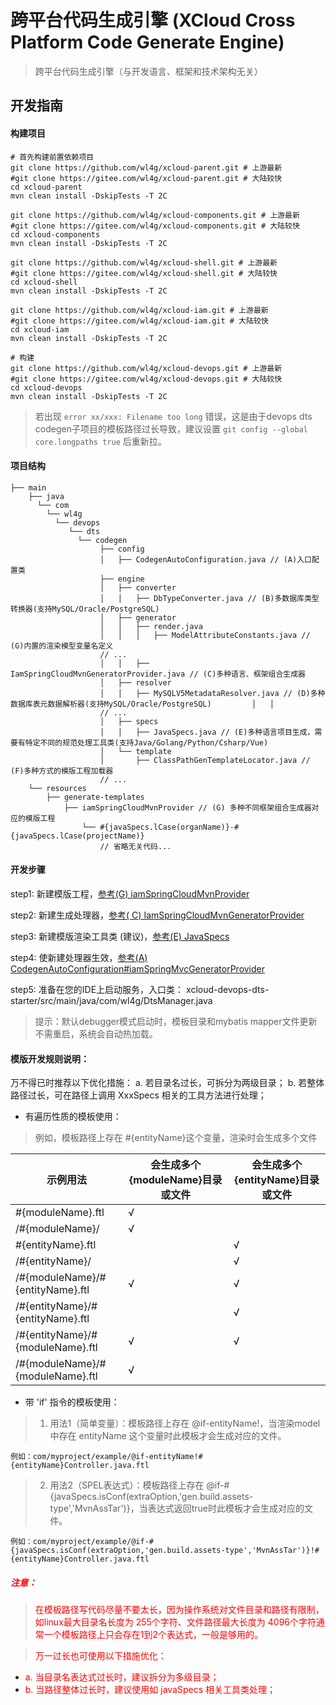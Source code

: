 # 跨平台代码生成引擎 (XCloud Cross Platform Code Generate Engine)

> 跨平台代码生成引擎（与开发语言、框架和技术架构无关）


## 开发指南

#### 构建项目

```
# 首先构建前置依赖项目
git clone https://github.com/wl4g/xcloud-parent.git # 上游最新
#git clone https://gitee.com/wl4g/xcloud-parent.git # 大陆较快
cd xcloud-parent
mvn clean install -DskipTests -T 2C

git clone https://github.com/wl4g/xcloud-components.git # 上游最新
#git clone https://gitee.com/wl4g/xcloud-components.git # 大陆较快
cd xcloud-components
mvn clean install -DskipTests -T 2C

git clone https://github.com/wl4g/xcloud-shell.git # 上游最新
#git clone https://gitee.com/wl4g/xcloud-shell.git # 大陆较快
cd xcloud-shell
mvn clean install -DskipTests -T 2C

git clone https://github.com/wl4g/xcloud-iam.git # 上游最新
#git clone https://gitee.com/wl4g/xcloud-iam.git # 大陆较快
cd xcloud-iam
mvn clean install -DskipTests -T 2C

# 构建
git clone https://github.com/wl4g/xcloud-devops.git # 上游最新
#git clone https://gitee.com/wl4g/xcloud-devops.git # 大陆较快
cd xcloud-devops
mvn clean install -DskipTests -T 2C
```
> 若出现  ```error xx/xxx: Filename too long```  错误，这是由于devops dts codegen子项目的模板路径过长导致，建议设置 ```git config --global core.longpaths true``` 后重新拉。

#### 项目结构
```
├── main
    ├── java
      └── com
    	└── wl4g
          └── devops
             └── dts
               └── codegen
                    ├── config
                    │   ├── CodegenAutoConfiguration.java // (A)入口配置类
                    ├── engine
                    │   ├── converter
                    │   │   ├── DbTypeConverter.java // (B)多数据库类型转换器(支持MySQL/Oracle/PostgreSQL)
                    │   ├── generator
                    │   │   ├── render.java
                    │   │   │   ├── ModelAttributeConstants.java // (G)内置的渲染模型变量名定义
                    // ...
                    │   │   ├── IamSpringCloudMvnGeneratorProvider.java // (C)多种语言、框架组合生成器
                    │   ├── resolver
                    │   │   ├── MySQLV5MetadataResolver.java // (D)多种数据库表元数据解析器(支持MySQL/Oracle/PostgreSQL)         │   │
                    // ...
                    │   ├── specs
                    │   │   ├── JavaSpecs.java // (E)多种语言项目生成，需要有特定不同的规范处理工具类(支持Java/Golang/Python/Csharp/Vue)
                    │   └── template
                    │       ├── ClassPathGenTemplateLocator.java // (F)多种方式的模版工程加载器
                    // ...
    └── resources
        ├── generate-templates
            ├── iamSpringCloudMvnProvider // (G) 多种不同框架组合生成器对应的模版工程
                └── #{javaSpecs.lCase(organName)}-#{javaSpecs.lCase(projectName)}
                    // 省略无关代码...

```


#### 开发步骤
step1: 新建模版工程，[参考(G) iamSpringCloudMvnProvider](src/main/resources/generate-templates/iamSpringCloudMvnProvider)

step2: 新建生成处理器，[参考( C) IamSpringCloudMvnGeneratorProvider](src/main/java/com/wl4g/devops/dts/codegen/engine/generator/IamSpringCloudMvnGeneratorProvider.java)

step3: 新建模版渲染工具类 (建议)，[参考(E) JavaSpecs](src/main/java/com/wl4g/devops/dts/codegen/engine/specs/JavaSpecs.java)

step4: 使新建处理器生效，[参考(A) CodegenAutoConfiguration#iamSpringMvcGeneratorProvider](src/main/java/com/wl4g/devops/dts/codegen/config/CodegenAutoConfiguration.java#iamSpringMvcGeneratorProvider)

step5: 准备在您的IDE上启动服务，入口类：  xcloud-devops-dts-starter/src/main/java/com/wl4g/DtsManager.java

> 提示：默认debugger模式启动时，模板目录和mybatis mapper文件更新不需重启，系统会自动热加载。

#### 模版开发规则说明：

万不得已时推荐以下优化措施：
a. 若目录名过长，可拆分为两级目录；
b. 若整体路径过长，可在路径上调用 XxxSpecs 相关的工具方法进行处理；
</font>


- 有遍历性质的模板使用：
> 例如，模板路径上存在 #{entityName}这个变量，渲染时会生成多个文件

|示例用法|会生成多个{moduleName}目录或文件|会生成多个{entityName}目录或文件|
|-|-|-|
|#{moduleName}.ftl|√||
|/#{moduleName}/|√||
|#{entityName}.ftl||√|
|/#{entityName}/||√|
|/#{moduleName}/#{entityName}.ftl|√|√|
|/#{entityName}/#{entityName}.ftl||√|
|/#{entityName}/#{moduleName}.ftl|√|√|
|/#{moduleName}/#{moduleName}.ftl|√||


- 带 'if' 指令的模板使用：
> 1. 用法1（简单变量）：模板路径上存在 @if-entityName!，当渲染model中存在 entityName 这个变量时此模板才会生成对应的文件。
```
例如：com/myproject/example/@if-entityName!#{entityName}Controller.java.ftl
```

> 2. 用法2（SPEL表达式）：模板路径上存在 @if-#{javaSpecs.isConf(extraOption,'gen.build.assets-type','MvnAssTar')}，当表达式返回true时此模板才会生成对应的文件。

```
例如：com/myproject/example/@if-#{javaSpecs.isConf(extraOption,'gen.build.assets-type','MvnAssTar')}!#{entityName}Controller.java.ftl
```


##### <font color=red>注意：</font>
> <font color=red>在模板路径写代码尽量不要太长，因为操作系统对文件目录和路径有限制，如linux最大目录名长度为 255个字符、文件路径最大长度为 4096个字符通常一个模板路径上只会存在1到2个表达式，一般是够用的。</font>

> <font color=red>万一过长也可使用以下措施优化：</font>

- <font color=red>a. 当目录名表达式过长时，建议拆分为多级目录；</font>
- <font color=red>b. 当路径整体过长时，建议使用如 javaSpecs 相关工具类处理；</font>
